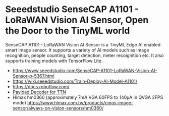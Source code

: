 # Seeedstudio SenseCAP A1101 - LoRaWAN Vision AI Sensor, Open the Door to the TinyML world

SenseCAP A1101 - LoRaWAN Vision AI Sensor is a TinyML Edge AI enabled smart image sensor. It supports a variety of AI models such as image recognition, people counting, target detection, meter recoignition etc. It also supports training models with TensorFlow Lite.

* https://www.seeedstudio.com/SenseCAP-A1101-LoRaWAN-Vision-AI-Sensor-p-5367.html
* https://wiki.seeedstudio.com/Train-Deploy-AI-Model-A1101/
* https://docs.roboflow.com/
* [Payload Decoder for TTN](https://github.com/Seeed-Solution/TTN-Payload-Decoder/blob/master/decoder_new-v3.js)
* Himax hm0360 (approximately 7mA VGA 60FPS to 140µA in QVGA 2FPS mode) https://www.himax.com.tw/products/cmos-image-sensor/always-on-vision-sensors/hm0360/